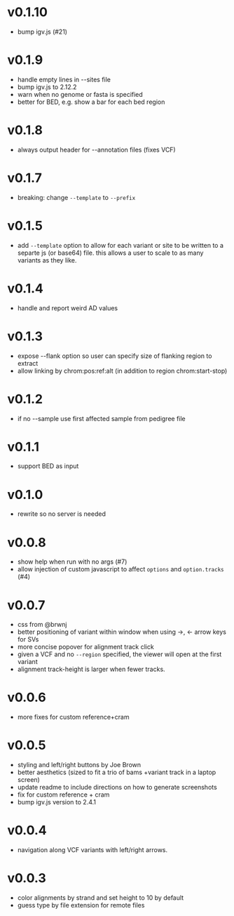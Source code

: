 v0.1.10
=======
+ bump igv.js (#21)

v0.1.9
======
+ handle empty lines in --sites file
+ bump igv.js to 2.12.2
+ warn when no genome or fasta is specified
+ better for BED, e.g. show a bar for each bed region

v0.1.8
======
+ always output header for --annotation files (fixes VCF)

v0.1.7
======
+ breaking: change `--template` to `--prefix`

v0.1.5
======
+ add `--template` option to allow for each variant or site to be written to a separte js (or base64) file.
  this allows a user to scale to as many variants as they like.

v0.1.4
======
+ handle and report weird AD values

v0.1.3
======
+ expose --flank option so user can specify size of flanking region to extract
+ allow linking by chrom:pos:ref:alt (in addition to region chrom:start-stop)

v0.1.2
======
+ if no --sample use first affected sample from pedigree file


v0.1.1
======
+ support BED as input

v0.1.0
======
+ rewrite so no server is needed

v0.0.8
======
+ show help when run with no args (#7)
+ allow injection of custom javascript to affect `options` and `option.tracks` (#4)

v0.0.7
======
+ css from @brwnj
+ better positioning of variant within window when using ->, <- arrow keys for SVs
+ more concise popover for alignment track click
+ given a VCF and no `--region` specified, the viewer will open at the first variant
+ alignment track-height is larger when fewer tracks.

v0.0.6
======
+ more fixes for custom reference+cram

v0.0.5
======
+ styling and left/right buttons by Joe Brown
+ better aesthetics (sized to fit a trio of bams +variant track in a laptop screen)
+ update readme to include directions on how to generate screenshots
+ fix for custom reference + cram
+ bump igv.js version to 2.4.1

v0.0.4
======
+ navigation along VCF variants with left/right arrows.

v0.0.3
======
+ color alignments by strand and set height to 10 by default
+ guess type by file extension for remote files
